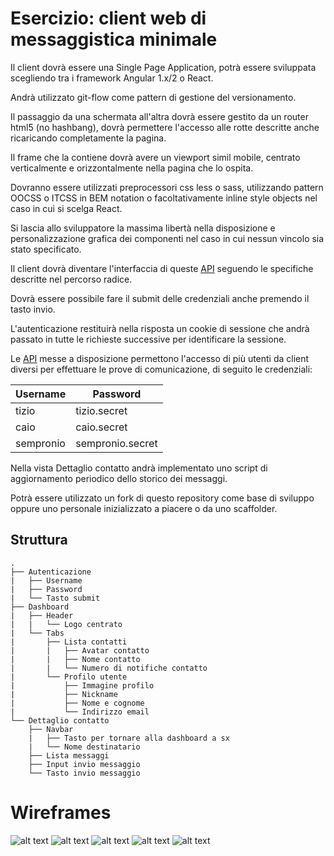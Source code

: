 # Esercizio: client web di messaggistica minimale

Il client dovrà essere una Single Page Application, potrà essere sviluppata scegliendo tra i framework Angular 1.x/2 o React.

Andrà utilizzato git-flow come pattern di gestione del versionamento.

Il passaggio da una schermata all'altra dovrà essere gestito da un router html5 (no hashbang), dovrà permettere l'accesso alle rotte descritte anche ricaricando completamente la pagina.

Il frame che la contiene dovrà avere un viewport simil mobile, centrato verticalmente e orizzontalmente nella pagina che lo ospita.

Dovranno essere utilizzati preprocessori css less o sass, utilizzando pattern OOCSS o ITCSS in BEM notation o facoltativamente inline style objects nel caso in cui si scelga React.

Si lascia allo sviluppatore la massima libertà nella disposizione e personalizzazione grafica dei componenti nel caso in cui nessun vincolo sia stato specificato.

Il client dovrà diventare l'interfaccia di queste [API](https://sleepy-meadow-32722.herokuapp.com/) seguendo le specifiche descritte nel percorso radice.

Dovrà essere possibile fare il submit delle credenziali anche premendo il tasto invio.

L'autenticazione restituirà nella risposta un cookie di sessione che andrà passato in tutte le richieste successive per identificare la sessione.

Le [API](https://sleepy-meadow-32722.herokuapp.com/) messe a disposizione permettono l'accesso di più utenti da client diversi per effettuare le prove di comunicazione, di seguito le credenziali:

Username  | Password
--------- | --------
tizio     | tizio.secret
caio      | caio.secret
sempronio | sempronio.secret

Nella vista Dettaglio contatto andrà implementato uno script di aggiornamento periodico dello storico dei messaggi.

Potrà essere utilizzato un fork di questo repository come base di sviluppo oppure uno personale inizializzato a piacere o da uno scaffolder. 

## Struttura

```
.
├── Autenticazione
|   ├── Username
|   ├── Password
|   └── Tasto submit
├── Dashboard
|   ├── Header
|   |   └── Logo centrato
|   └── Tabs
|       ├── Lista contatti
|       |   ├── Avatar contatto
|       |   ├── Nome contatto
|       |   └── Numero di notifiche contatto
|       └── Profilo utente
|           ├── Immagine profilo
|           ├── Nickname
|           ├── Nome e cognome
|           └── Indirizzo email
└── Dettaglio contatto
    ├── Navbar
    |   ├── Tasto per tornare alla dashboard a sx
    |   └── Nome destinatario
    ├── Lista messaggi
    ├── Input invio messaggio
    └── Tasto invio messaggio
```

# Wireframes

![alt text](./docs/images/auth.png "Autenticazione")
![alt text](./docs/images/auth_loading.png "Autenticazione in corso")
![alt text](./docs/images/profile.png "Profilo")
![alt text](./docs/images/contact_list.png "Lista contatti")
![alt text](./docs/images/contact_detail.png "Dettaglio contatto")
